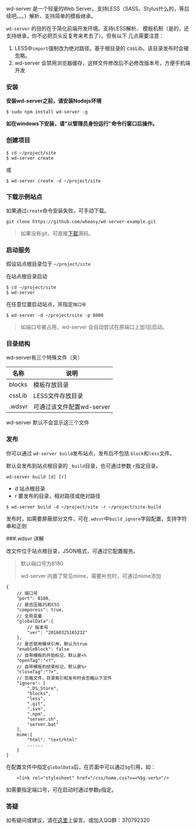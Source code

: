 wd-server 是一个轻量的Web Server。支持LESS（SASS、Stylus什么的，等后续吧。。。）解析、支持简单的模板继承。

`wd-server` 的目的在于简化前端开发环境。支持LESS解析、
模板机制（是的，还支持继承，你不必把页头反复考来考去了）。但有以下
几点需要注意：

1. LESS中`import`强制改为绝对路径。基于根目录的 cssLib。该目录发布时会被忽略。
2. wd-server 会禁用浏览器缓存，这样文件修改后不必修改版本号，方便手机端开发


### 安装
__安装wd-server之前，请安装Nodejs环境__

```
$ sudo npm install wd-server -g
```
__如在windows下安装，请"以管理员身份运行"命令行窗口后操作。__

### 创建项目

```
$ cd ~/project/site
$ wd-server create
```
或

```
$ wd-server create -d ~/project/site
```

### 下载示例站点
如果通过`create`命令安装失败，可手动下载。

```
git clone https://github.com/wheasy/wd-server-example.git
```

> 如果没有git，可直接[下载](https://github.com/wheasy/wd-server-example/releases)源码。


### 启动服务

假设站点根目录位于  `~/project/site`

在站点根目录启动

```
$ cd ~/project/site
$ wd-server
```

在任意位置启动站点，并指定`端口号`

```
$ wd-server -d ~/project/site -p 8080
```

>如端口号被占用，wd-server 会自动尝试在原端口上加1后启动。

### 目录结构
wd-server有三个特殊文件（夹）

名称|说明
----|----
blocks|  模板存放目录
cssLib|    LESS文件存放目录
.wdsvr   |可通过该文件配置wd-server

wd-server 默认不会显示这三个文件

### 发布
你可以通过 `wd-server build`发布站点，发布后不包括 `block`和`less`文件。

默认会发布到站点根目录的 `_build`目录，也可通过参数 `r`指定目录。

`wd-server build [d] [r]`

* d 站点根目录
* r 要发布的目录，相对路径或绝对路径

```
$ wd-server build -d ~/project/site -r ~/project/site-build
```

发布时，如需要屏蔽部分文件，可在`.wdsvr`中`build_ignore`字段配置，支持字符串和正则

###.wdsvr 详解

改文件位于站点根目录，JSON格式，可通过它配置服务。

>默认端口号为8180
>
>wd-server 内置了常见mime，需要补充时，可通过mime添加

```
{
    // 端口号
    "port": 8180,
    // 是否压缩JS和CSS
    "comporess": true,
    // 全局变量
    "globalData":{
        // 版本号
        "ver": "20160325165232"
    },
    // 是否使用模块引用，默认为true
    "enableBlock": false
    // 自带模板的开始标记，默认是<%
    "openTag":"<?",
    // 自带模板的结束标记，默认是%>
    "closeTag":"?>",
    // 忽略文件，目录索引和发布时会忽略以下文件
    "ignore": [
        ".DS_Store", 
        "blocks", 
        "less", 
        ".git", 
        ".svn", 
        ".npm", 
        "server.sh", 
        "server.bat"
    ],
    mime:{
        "html": "text/html"
        ......
    }
}
```

在配置文件中指定`globalData`后，在页面中可以通过`$g`引用，如：

```
    <link rel="stylesheet" href="/css/home.css?v=<%$g.ver%>"/>
```

如需要指定端口号，可在启动时通过参数`p`指定。

### 答疑
如有疑问或建议，请在[这里](https://github.com/wheasy/wd-server/issues)上留言。或加入QQ群：370792320


<!--
##其他

如果`wd-server`不能满足你的需求，请不必沮丧，还有一个叫[Astros](#)的项目，除了`wd-server`的功能，还具备自支持模块化开发、自动合并JS依赖、自动合成雪碧图和字体文件等功能。

-->
